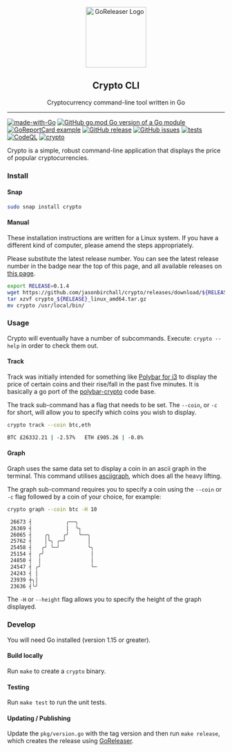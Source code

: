 <p align="center">
  <img alt="GoReleaser Logo" src="images/logo" height="140" />
  <h2 align="center">Crypto CLI</h2>
  <p align="center">Cryptocurrency command-line tool written in Go</p>
</p>

---

[![made-with-Go](https://img.shields.io/badge/Made%20with-Go-1f425f.svg)](http://golang.org)
[![GitHub go.mod Go version of a Go module](https://img.shields.io/github/go-mod/go-version/jasonbirchall/crypto.svg)](https://github.com/jasonbirchall/crypto)
[![GoReportCard example](https://goreportcard.com/badge/github.com/jasonbirchall/crypto)](https://goreportcard.com/report/github.com/jasonbirchall/crypto)
[![GitHub release](https://img.shields.io/github/release/jasonbirchall/crypto.svg)](https://GitHub.com/jasonbirchall/crypto/releases/)
[![GitHub issues](https://img.shields.io/github/issues/jasonbirchall/crypto.svg)](https://GitHub.com/jasonbirchall/crypto/issues/)
[![tests](https://github.com/jasonbirchall/crypto//workflows/tests/badge.svg)](https://github.com/jasonBirchall/crypto/actions?query=workflow%3A%22tests%22)
[![CodeQL](https://github.com/jasonbirchall/crypto//workflows/CodeQL/badge.svg)](https://github.com/jasonBirchall/crypto/actions?query=workflow%3ACodeQL)
[![crypto](https://snapcraft.io/crypto/badge.svg)](https://snapcraft.io/crypto)


Crypto is a simple, robust command-line application that displays the price of popular cryptocurrencies.

### Install

#### Snap

```bash
sudo snap install crypto
```

#### Manual

These installation instructions are written for a Linux system. If you have a different kind of
computer, please amend the steps appropriately.

Please substitute the latest release number. You can see the latest release
number in the badge near the top of this page, and all available releases on
[this page](https://github.com/jasonBirchall/crypto/releases/).

```bash
export RELEASE=0.1.4
wget https://github.com/jasonbirchall/crypto/releases/download/${RELEASE}/crypto_${RELEASE}_linux_amd64.tar.gz
tar xzvf crypto_${RELEASE}_linux_amd64.tar.gz
mv crypto /usr/local/bin/
```

### Usage

Crypto will eventually have a number of subcommands. Execute: `crypto --help` in order to check them out.

#### Track

Track was initially intended for something like [Polybar for i3](https://github.com/polybar/polybar) to display the price of certain coins and their rise/fall in the past five minutes. It is basically a go port of the [polybar-crypto](https://github.com/willHol/polybar-crypto) code base.

The track sub-command has a flag that needs to be set. The `--coin`, or `-c` for short, will allow you to specify which coins you wish to display.

```bash
crypto track --coin btc,eth

BTC £26332.21 | -2.57%   ETH £905.26 | -0.8%
```

#### Graph

Graph uses the same data set to display a coin in an ascii graph in the terminal. This command utilises [asciigraph](https://github.com/guptarohit/asciigraph), which does all the heavy lifting. 

The graph sub-command requires you to specify a coin using the `--coin` or `-c` flag followed by a coin of your choice, for example:

```bash
crypto graph --coin btc -H 10

 26673 ┤           ╭──╮
 26369 ┤           │  ╰╮
 26065 ┤    ╭╮    ╭╯   ╰──╮
 25762 ┤    │╰╮ ╭─╯       │
 25458 ┤   ╭╯ ╰─╯         ╰╮
 25154 ┤  ╭╯               │
 24850 ┤  │                │
 24547 ┤ ╭╯                ╰─
 24243 ┤ │
 23939 ┼╮│
 23636 ┤╰╯

```

The `-H` or `--height` flag allows you to specify the height of the graph displayed.

### Develop

You will need Go installed (version 1.15 or greater).

#### Build locally

Run `make` to create a `crypto` binary.

#### Testing

Run `make test` to run the unit tests.

#### Updating / Publishing

Update the `pkg/version.go` with the tag version and then run `make release`, which creates the release using [GoReleaser](https://github.com/goreleaser/goreleaser).
